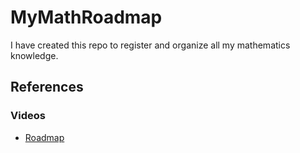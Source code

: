 # MyMathRoadmap

I have created this repo to register and organize all my mathematics knowledge.

## References

### Videos

* [Roadmap](https://youtu.be/OmJ-4B-mS-Y?si=cGKzIWg_A7UQgn7k)